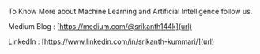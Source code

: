 To Know More about Machine Learning and Artificial Intelligence follow us.

Medium Blog : [https://medium.com/@srikanth144k](url)

LinkedIn : [https://www.linkedin.com/in/srikanth-kummari/](url)
